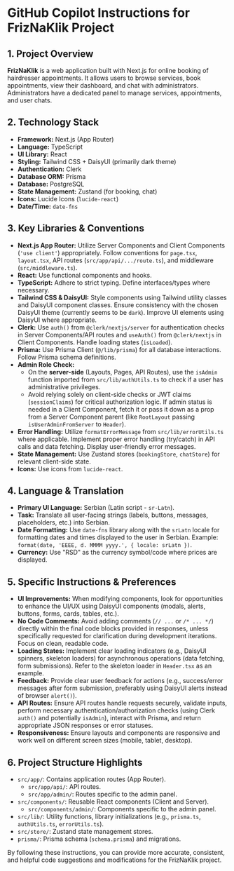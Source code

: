 # GitHub Copilot Instructions for FrizNaKlik Project

## 1. Project Overview

**FrizNaKlik** is a web application built with Next.js for online booking of hairdresser appointments. It allows users to browse services, book appointments, view their dashboard, and chat with administrators. Administrators have a dedicated panel to manage services, appointments, and user chats.

## 2. Technology Stack

* **Framework:** Next.js (App Router)
* **Language:** TypeScript
* **UI Library:** React
* **Styling:** Tailwind CSS + DaisyUI (primarily dark theme)
* **Authentication:** Clerk
* **Database ORM:** Prisma
* **Database:** PostgreSQL
* **State Management:** Zustand (for booking, chat)
* **Icons:** Lucide Icons (`lucide-react`)
* **Date/Time:** `date-fns`

## 3. Key Libraries & Conventions

* **Next.js App Router:** Utilize Server Components and Client Components (`'use client'`) appropriately. Follow conventions for `page.tsx`, `layout.tsx`, API routes (`src/app/api/.../route.ts`), and middleware (`src/middleware.ts`).
* **React:** Use functional components and hooks.
* **TypeScript:** Adhere to strict typing. Define interfaces/types where necessary.
* **Tailwind CSS & DaisyUI:** Style components using Tailwind utility classes and DaisyUI component classes. Ensure consistency with the chosen DaisyUI theme (currently seems to be `dark`). Improve UI elements using DaisyUI where appropriate.
* **Clerk:** Use `auth()` from `@clerk/nextjs/server` for authentication checks in Server Components/API routes and `useAuth()` from `@clerk/nextjs` in Client Components. Handle loading states (`isLoaded`).
* **Prisma:** Use Prisma Client (`@/lib/prisma`) for all database interactions. Follow Prisma schema definitions.
* **Admin Role Check:**
    * On the **server-side** (Layouts, Pages, API Routes), use the `isAdmin` function imported from `src/lib/authUtils.ts` to check if a user has administrative privileges.
    * Avoid relying solely on client-side checks or JWT claims (`sessionClaims`) for critical authorization logic. If admin status is needed in a Client Component, fetch it or pass it down as a prop from a Server Component parent (like `RootLayout` passing `isUserAdminFromServer` to `Header`).
* **Error Handling:** Utilize `formatErrorMessage` from `src/lib/errorUtils.ts` where applicable. Implement proper error handling (try/catch) in API calls and data fetching. Display user-friendly error messages.
* **State Management:** Use Zustand stores (`bookingStore`, `chatStore`) for relevant client-side state.
* **Icons:** Use icons from `lucide-react`.

## 4. Language & Translation

* **Primary UI Language:** Serbian (Latin script - `sr-Latn`).
* **Task:** Translate all user-facing strings (labels, buttons, messages, placeholders, etc.) into Serbian.
* **Date Formatting:** Use `date-fns` library along with the `srLatn` locale for formatting dates and times displayed to the user in Serbian. Example: `format(date, 'EEEE, d. MMMM yyyy.', { locale: srLatn })`.
* **Currency:** Use "RSD" as the currency symbol/code where prices are displayed.

## 5. Specific Instructions & Preferences

* **UI Improvements:** When modifying components, look for opportunities to enhance the UI/UX using DaisyUI components (modals, alerts, buttons, forms, cards, tables, etc.).
* **No Code Comments:** Avoid adding comments (`// ...` or `/* ... */`) directly within the final code blocks provided in responses, unless specifically requested for clarification during development iterations. Focus on clean, readable code.
* **Loading States:** Implement clear loading indicators (e.g., DaisyUI spinners, skeleton loaders) for asynchronous operations (data fetching, form submissions). Refer to the skeleton loader in `Header.tsx` as an example.
* **Feedback:** Provide clear user feedback for actions (e.g., success/error messages after form submission, preferably using DaisyUI alerts instead of browser `alert()`).
* **API Routes:** Ensure API routes handle requests securely, validate inputs, perform necessary authentication/authorization checks (using Clerk `auth()` and potentially `isAdmin`), interact with Prisma, and return appropriate JSON responses or error statuses.
* **Responsiveness:** Ensure layouts and components are responsive and work well on different screen sizes (mobile, tablet, desktop).

## 6. Project Structure Highlights

* `src/app/`: Contains application routes (App Router).
    * `src/app/api/`: API routes.
    * `src/app/admin/`: Routes specific to the admin panel.
* `src/components/`: Reusable React components (Client and Server).
    * `src/components/admin/`: Components specific to the admin panel.
* `src/lib/`: Utility functions, library initializations (e.g., `prisma.ts`, `authUtils.ts`, `errorUtils.ts`).
* `src/store/`: Zustand state management stores.
* `prisma/`: Prisma schema (`schema.prisma`) and migrations.

By following these instructions, you can provide more accurate, consistent, and helpful code suggestions and modifications for the FrizNaKlik project.
